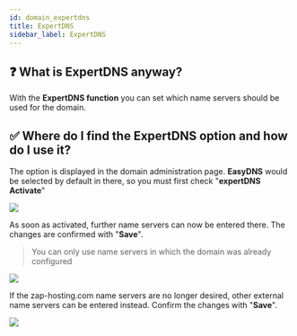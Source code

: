 ```yaml
---
id: domain_expertdns
title: ExpertDNS
sidebar_label: ExpertDNS
---
```


## ❓ What is ExpertDNS anyway?

With the **ExpertDNS function** you can set which name servers should be used for the domain.

## ✅ Where do I find the ExpertDNS option and how do I use it?

The option is displayed in the domain administration page. **EasyDNS** would be selected by default in there, so you must first check "**expertDNS Activate**"

![](https://screensaver01.zap-hosting.com/index.php/s/KKn7ixX4KxoG6bg/preview)

As soon as activated, further name servers can now be entered there. 
The changes are confirmed with "**Save**".

> You can only use name servers in which the domain was already configured

![](https://screensaver01.zap-hosting.com/index.php/s/m9nkXGDY9N587Jo/preview)


If the zap-hosting.com name servers are no longer desired, other external name servers can be entered instead.
Confirm the changes with "**Save**".

![](https://screensaver01.zap-hosting.com/index.php/s/eFozZsbqN2QKPNR/preview)

